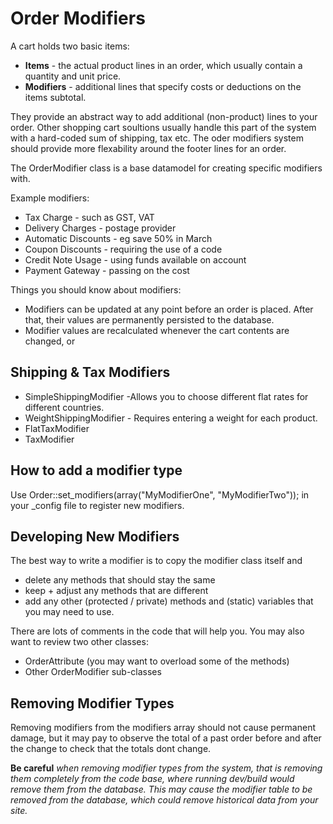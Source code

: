 # Order Modifiers

A cart holds two basic items: 

 * __Items__ - the actual product lines in an order, which usually contain a quantity and unit price.
 * __Modifiers__ - additional lines that specify costs or deductions on the items subtotal.

They provide an abstract way to add additional (non-product) lines to your order.
Other shopping cart soultions usually handle this part of the system with a hard-coded sum of shipping, tax etc.
The oder modifiers system should provide more flexability around the footer lines for an order.

The OrderModifier class is a base datamodel for creating specific modifiers with.

Example modifiers:

 * Tax Charge - such as GST, VAT
 * Delivery Charges - postage provider
 * Automatic Discounts - eg save 50% in March
 * Coupon Discounts - requiring the use of a code
 * Credit Note Usage - using funds available on account
 * Payment Gateway - passing on the cost
 
Things you should know about modifiers:

 * Modifiers can be updated at any point before an order is placed. After that, their values are permanently persisted to the database.
 * Modifier values are recalculated whenever the cart contents are changed, or 


## Shipping & Tax Modifiers

 * SimpleShippingModifier -Allows you to choose different flat rates for different countries.
 * WeightShippingModifier - Requires entering a weight for each product.
 * FlatTaxModifier
 * TaxModifier

## How to add a modifier type

Use Order::set_modifiers(array("MyModifierOne", "MyModifierTwo")); in your _config file to register new modifiers.

## Developing New Modifiers

The best way to write a modifier is to copy the modifier class itself and 

  * delete any methods that should stay the same
  * keep + adjust any methods that are different
  * add any other (protected / private) methods and (static) variables that you may need to use. 

There are lots of comments in the code that will help you.  You may also want to review two other classes:

  * OrderAttribute (you may want to overload some of the methods)
  * Other OrderModifier sub-classes
  
## Removing Modifier Types

Removing modifiers from the modifiers array should not cause permanent damage, but it may pay to observe the total of a past 
order before and after the change to check that the totals dont change.

**Be careful** *when removing modifier types from the system, that is removing them completely from the code base, where running
dev/build would remove them from the database. This may cause the modifier table to be removed from the database, which could
remove historical data from your site.*